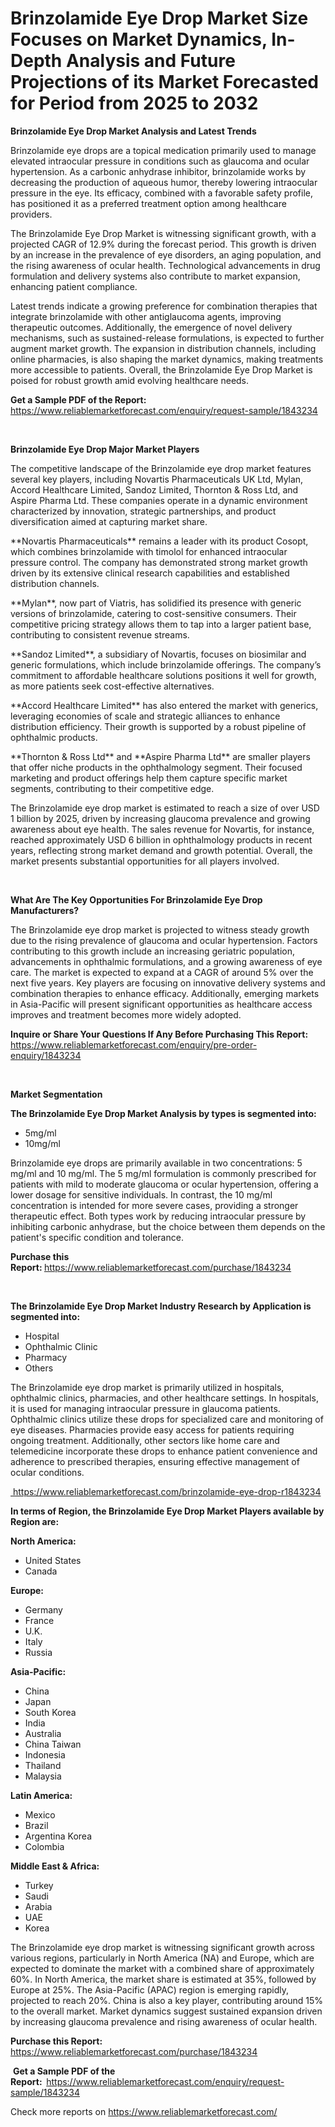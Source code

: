 <p><h1>Brinzolamide Eye Drop Market Size Focuses on Market Dynamics, In-Depth Analysis and Future Projections of its Market Forecasted for Period from 2025 to 2032</h1></p><p><strong>Brinzolamide Eye Drop Market Analysis and Latest Trends</strong></p>
<p><p>Brinzolamide eye drops are a topical medication primarily used to manage elevated intraocular pressure in conditions such as glaucoma and ocular hypertension. As a carbonic anhydrase inhibitor, brinzolamide works by decreasing the production of aqueous humor, thereby lowering intraocular pressure in the eye. Its efficacy, combined with a favorable safety profile, has positioned it as a preferred treatment option among healthcare providers.</p><p>The Brinzolamide Eye Drop Market is witnessing significant growth, with a projected CAGR of 12.9% during the forecast period. This growth is driven by an increase in the prevalence of eye disorders, an aging population, and the rising awareness of ocular health. Technological advancements in drug formulation and delivery systems also contribute to market expansion, enhancing patient compliance.</p><p>Latest trends indicate a growing preference for combination therapies that integrate brinzolamide with other antiglaucoma agents, improving therapeutic outcomes. Additionally, the emergence of novel delivery mechanisms, such as sustained-release formulations, is expected to further augment market growth. The expansion in distribution channels, including online pharmacies, is also shaping the market dynamics, making treatments more accessible to patients. Overall, the Brinzolamide Eye Drop Market is poised for robust growth amid evolving healthcare needs.</p></p>
<p><strong>Get a Sample PDF of the Report:&nbsp;</strong> <a href="https://www.reliablemarketforecast.com/enquiry/request-sample/1843234?utm_campaign=2320&utm_medium=2&utm_source=Github&utm_content=ia&utm_term=08032025&utm_id=brinzolamide-eye-drop">https://www.reliablemarketforecast.com/enquiry/request-sample/1843234</a></p>
<p>&nbsp;</p>
<p><strong>Brinzolamide Eye Drop Major Market Players</strong></p>
<p><p>The competitive landscape of the Brinzolamide eye drop market features several key players, including Novartis Pharmaceuticals UK Ltd, Mylan, Accord Healthcare Limited, Sandoz Limited, Thornton & Ross Ltd, and Aspire Pharma Ltd. These companies operate in a dynamic environment characterized by innovation, strategic partnerships, and product diversification aimed at capturing market share.</p><p>**Novartis Pharmaceuticals** remains a leader with its product Cosopt, which combines brinzolamide with timolol for enhanced intraocular pressure control. The company has demonstrated strong market growth driven by its extensive clinical research capabilities and established distribution channels.</p><p>**Mylan**, now part of Viatris, has solidified its presence with generic versions of brinzolamide, catering to cost-sensitive consumers. Their competitive pricing strategy allows them to tap into a larger patient base, contributing to consistent revenue streams.</p><p>**Sandoz Limited**, a subsidiary of Novartis, focuses on biosimilar and generic formulations, which include brinzolamide offerings. The company’s commitment to affordable healthcare solutions positions it well for growth, as more patients seek cost-effective alternatives.</p><p>**Accord Healthcare Limited** has also entered the market with generics, leveraging economies of scale and strategic alliances to enhance distribution efficiency. Their growth is supported by a robust pipeline of ophthalmic products.</p><p>**Thornton & Ross Ltd** and **Aspire Pharma Ltd** are smaller players that offer niche products in the ophthalmology segment. Their focused marketing and product offerings help them capture specific market segments, contributing to their competitive edge.</p><p>The Brinzolamide eye drop market is estimated to reach a size of over USD 1 billion by 2025, driven by increasing glaucoma prevalence and growing awareness about eye health. The sales revenue for Novartis, for instance, reached approximately USD 6 billion in ophthalmology products in recent years, reflecting strong market demand and growth potential. Overall, the market presents substantial opportunities for all players involved.</p></p>
<p>&nbsp;</p>
<p><strong>What Are The Key Opportunities For Brinzolamide Eye Drop Manufacturers?</strong></p>
<p><p>The Brinzolamide eye drop market is projected to witness steady growth due to the rising prevalence of glaucoma and ocular hypertension. Factors contributing to this growth include an increasing geriatric population, advancements in ophthalmic formulations, and a growing awareness of eye care. The market is expected to expand at a CAGR of around 5% over the next five years. Key players are focusing on innovative delivery systems and combination therapies to enhance efficacy. Additionally, emerging markets in Asia-Pacific will present significant opportunities as healthcare access improves and treatment becomes more widely adopted.</p></p>
<p><strong>Inquire or Share Your Questions If Any Before Purchasing This Report:</strong> <a href="https://www.reliablemarketforecast.com/enquiry/pre-order-enquiry/1843234?utm_campaign=2320&utm_medium=2&utm_source=Github&utm_content=ia&utm_term=08032025&utm_id=brinzolamide-eye-drop">https://www.reliablemarketforecast.com/enquiry/pre-order-enquiry/1843234</a></p>
<p>&nbsp;</p>
<p><strong>Market Segmentation</strong></p>
<p><strong>The Brinzolamide Eye Drop Market Analysis by types is segmented into:</strong></p>
<p><ul><li>5mg/ml</li><li>10mg/ml</li></ul></p>
<p><p>Brinzolamide eye drops are primarily available in two concentrations: 5 mg/ml and 10 mg/ml. The 5 mg/ml formulation is commonly prescribed for patients with mild to moderate glaucoma or ocular hypertension, offering a lower dosage for sensitive individuals. In contrast, the 10 mg/ml concentration is intended for more severe cases, providing a stronger therapeutic effect. Both types work by reducing intraocular pressure by inhibiting carbonic anhydrase, but the choice between them depends on the patient's specific condition and tolerance.</p></p>
<p><strong>Purchase this Report:&nbsp;</strong><a href="https://www.reliablemarketforecast.com/purchase/1843234?utm_campaign=2320&utm_medium=2&utm_source=Github&utm_content=ia&utm_term=08032025&utm_id=brinzolamide-eye-drop">https://www.reliablemarketforecast.com/purchase/1843234</a></p>
<p>&nbsp;</p>
<p><strong>The Brinzolamide Eye Drop Market Industry Research by Application is segmented into:</strong></p>
<p><ul><li>Hospital</li><li>Ophthalmic Clinic</li><li>Pharmacy</li><li>Others</li></ul></p>
<p><p>The Brinzolamide eye drop market is primarily utilized in hospitals, ophthalmic clinics, pharmacies, and other healthcare settings. In hospitals, it is used for managing intraocular pressure in glaucoma patients. Ophthalmic clinics utilize these drops for specialized care and monitoring of eye diseases. Pharmacies provide easy access for patients requiring ongoing treatment. Additionally, other sectors like home care and telemedicine incorporate these drops to enhance patient convenience and adherence to prescribed therapies, ensuring effective management of ocular conditions.</p></p>
<p><a href="https://www.reliablemarketforecast.com/brinzolamide-eye-drop-r1843234?utm_campaign=2320&utm_medium=2&utm_source=Github&utm_content=ia&utm_term=08032025&utm_id=brinzolamide-eye-drop">&nbsp;https://www.reliablemarketforecast.com/brinzolamide-eye-drop-r1843234</a></p>
<p><strong>In terms of Region, the Brinzolamide Eye Drop Market Players available by Region are:</strong></p>
<p>
    <p> <strong> North America: </strong>
        <ul>
            <li>United States</li>
            <li>Canada</li>
        </ul>
        </p> 
    <p> <strong> Europe: </strong>
        <ul>
            <li>Germany</li>
            <li>France</li>
            <li>U.K.</li>
            <li>Italy</li>
            <li>Russia</li>
        </ul>
        </p> 
    <p> <strong> Asia-Pacific: </strong>
        <ul>
            <li>China</li>
            <li>Japan</li>
            <li>South Korea</li>
            <li>India</li>
            <li>Australia</li>
            <li>China Taiwan</li>
            <li>Indonesia</li>
            <li>Thailand</li>
            <li>Malaysia</li>
        </ul>
        </p> 
    <p> <strong> Latin America: </strong>
        <ul>
            <li>Mexico</li>
            <li>Brazil</li>
            <li>Argentina Korea</li>
            <li>Colombia</li>
        </ul>
        </p> 
    <p> <strong> Middle East & Africa: </strong>
        <ul>
            <li>Turkey</li>
            <li>Saudi</li>
            <li>Arabia</li>
            <li>UAE</li>
            <li>Korea</li>
        </ul>
    </p>
    </p>
<p><p>The Brinzolamide eye drop market is witnessing significant growth across various regions, particularly in North America (NA) and Europe, which are expected to dominate the market with a combined share of approximately 60%. In North America, the market share is estimated at 35%, followed by Europe at 25%. The Asia-Pacific (APAC) region is emerging rapidly, projected to reach 20%. China is also a key player, contributing around 15% to the overall market. Market dynamics suggest sustained expansion driven by increasing glaucoma prevalence and rising awareness of ocular health.</p></p>
<p><strong>Purchase this Report: </strong><a href="https://www.reliablemarketforecast.com/purchase/1843234?utm_campaign=2320&utm_medium=2&utm_source=Github&utm_content=ia&utm_term=08032025&utm_id=brinzolamide-eye-drop">https://www.reliablemarketforecast.com/purchase/1843234</a></p>
<p>&nbsp;<strong>Get a Sample PDF of the Report:&nbsp;&nbsp;</strong><a href="https://www.reliablemarketforecast.com/enquiry/request-sample/1843234?utm_campaign=2320&utm_medium=2&utm_source=Github&utm_content=ia&utm_term=08032025&utm_id=brinzolamide-eye-drop">https://www.reliablemarketforecast.com/enquiry/request-sample/1843234</a></p>
<p><strong></strong></p>
<p>Check more reports on <a href="https://www.reliablemarketforecast.com/?utm_campaign=2320&utm_medium=2&utm_source=Github&utm_content=ia&utm_term=08032025&utm_id=brinzolamide-eye-drop">https://www.reliablemarketforecast.com/</a></p>